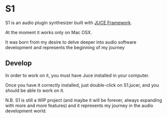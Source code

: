 # S1

S1 is an audio plugin synthesizer built with [JUCE Framework](https://juce.com).

At the moment it works only on Mac OSX.

It was born from my desire to delve deeper into audio software development and represents the beginning of my journey

## Develop

In order to work on it, you must have Juce installed in your computer.

Once you have it correctly installed, just double-click on S1.jucer, and you should be able to work on it.

N.B. S1 is still a WIP project (and maybe it will be forever, always expanding with more and more features) and it represents my journey in the audio development world.
